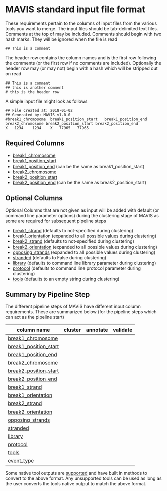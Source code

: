 # MAVIS standard input file format


These requirements pertain to the columns of input files from the
various tools you want to merge. The input files should be tab-delimited
text files. Comments at the top of may be included. Comments should
begin with two hash marks. They will be ignored when the file is read


    ## This is a comment

The header row contains the column names and is the first row following
the comments (or the first row if no comments are included). Optionally
the header row may (or may not) begin with a hash which will be stripped
out on read

    ## This is a comment
    ## this is another comment
    # this is the header row

A simple input file might look as follows

    ## File created at: 2018-01-02
    ## Generated by: MAVIS v1.0.0
    #break1_chromosome  break1_position_start   break1_position_end break2_chromosome break2_position_start break2_position_end
    X   1234    1234    X   77965   77965

## Required Columns

-   [break1_chromosome](/glossary/#break1_chromosome)
-   [break1_position_start](/glossary/#break1_position_start)
-   [break1_position_end](/glossary/#break1_position_end) (can be the
    same as break1\_position\_start)
-   [break2_chromosome](/glossary/#break2_chromosome)
-   [break2_position_start](/glossary/#break2_position_start)
-   [break2_position_end](/glossary/#break2_position_end) (can be the
    same as break2\_position\_start)

## Optional Columns

Optional Columns that are not given as input will be added with default
(or command line parameter options) during the clustering stage of MAVIS
as some are required for subsequent pipeline steps

-   [break1_strand](/glossary/#break1_strand) (defaults to
    not-specified during clustering)
-   [break1_orientation](/glossary/#break1_orientation) (expanded to all
    possible values during clustering)
-   [break2_strand](/glossary/#break2_strand) (defaults to
    not-specified during clustering)
-   [break2_orientation](/glossary/#break2_orientation) (expanded to all
    possible values during clustering)
-   [opposing_strands](/glossary/#opposing_strands) (expanded to all
    possible values during clustering)
-   [stranded](/glossary/#stranded) (defaults to False during
    clustering)
-   [library](/glossary/#library) (defaults to command line
    library parameter during clustering)
-   [protocol](/glossary/#protocol) (defaults to command line
    protocol parameter during clustering)
-   [tools](/glossary/#tools) (defaults to an empty string
    during clustering)

## Summary by Pipeline Step

The different pipeline steps of MAVIS have different input column
requirements. These are summarized below (for the pipeline steps which
can act as the pipeline start)

| column name                                               | cluster | annotate | validate |
| --------------------------------------------------------- | ------- | -------- | -------- |
| [break1_chromosome](/glossary/#break1_chromosome)         |         |          |          |
| [break1_position_start](/glossary/#break1_position_start) |         |          |          |
| [break1_position_end](/glossary/#break1_position_end)     |         |          |          |
| [break2_chromosome](/glossary/#break2_chromosome)         |         |          |          |
| [break2_position_start](/glossary/#break2_position_start) |         |          |          |
| [break2_position_end](/glossary/#break2_position_end)     |         |          |          |
| [break1_strand](/glossary/#break1_strand)                 |         |          |          |
| [break1_orientation](/glossary/#break1_orientation)       |         |          |          |
| [break2_strand](/glossary/#break2_strand)                 |         |          |          |
| [break2_orientation](/glossary/#break2_orientation)       |         |          |          |
| [opposing_strands](/glossary/#opposing_strands)           |         |          |          |
| [stranded](/glossary/#stranded)                           |         |          |          |
| [library](/glossary/#library)                             |         |          |          |
| [protocol](/glossary/#protocol)                           |         |          |          |
| [tools](/glossary/#tools)                                 |         |          |          |
| [event_type](/glossary/#event_type)                       |         |          |          |

Some native tool outputs are [supported](/inputs/supported_dependencies/#sv-callers) and
have built in methods to convert to the above format. Any unsupported
tools can be used as long as the user converts the tools native output
to match the above format.
